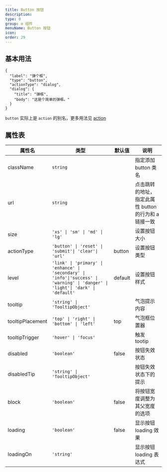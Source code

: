 ```yaml
---
title: Button 按钮
description:
type: 0
group: ⚙ 组件
menuName: Button 按钮
icon:
order: 29
---
```


## 基本用法

```schema: scope="body"
{
  "label": "弹个框",
  "type": "button",
  "actionType": "dialog",
  "dialog": {
    "title": "弹框",
    "body": "这是个简单的弹框。"
  }
}
```

`button` 实际上是 `action` 的别名，更多用法见 [action](./action)

## 属性表

| 属性名           | 类型                                                                                                                             | 默认值  | 说明                                                  |
| ---------------- | -------------------------------------------------------------------------------------------------------------------------------- | ------- | ----------------------------------------------------- |
| className        | `string`                                                                                                                         |         | 指定添加 button 类名                                  |
| url              | `string`                                                                                                                         |         | 点击跳转的地址，指定此属性 button 的行为和 a 链接一致 |
| size             | `'xs' \| 'sm' \| 'md' \| 'lg' `                                                                                                  |         | 设置按钮大小                                          |
| actionType       | `'button' \| 'reset' \| 'submit'\| 'clear'\| 'url'`                                                                              | button  | 设置按钮类型                                          |
| level            | `'link' \| 'primary' \| 'enhance' \| 'secondary' \| 'info'\|'success' \| 'warning' \| 'danger' \| 'light'\| 'dark' \| 'default'` | default | 设置按钮样式                                          |
| tooltip          | `'string' \| 'TooltipObject'`                                                                                                    |         | 气泡提示内容                                          |
| tooltipPlacement | `'top' \| 'right' \| 'bottom' \| 'left' `                                                                                        | top     | 气泡框位置器                                          |
| tooltipTrigger   | `'hover' \| 'focus'`                                                                                                             |         | 触发 tootip                                           |
| disabled         | `'boolean'`                                                                                                                      | false   | 按钮失效状态                                          |
| disabledTip         | `'string' \| 'TooltipObject'`                                                                                                                      |    | 按钮失效状态下的提示                                          |
| block            | `'boolean'`                                                                                                                      | false   | 将按钮宽度调整为其父宽度的选项                        |
| loading          | `'boolean'`                                                                                                                      | false   | 显示按钮 loading 效果                                 |
| loadingOn        | `'string'`                                                                                                                       |         | 显示按钮 loading 表达式                               |
